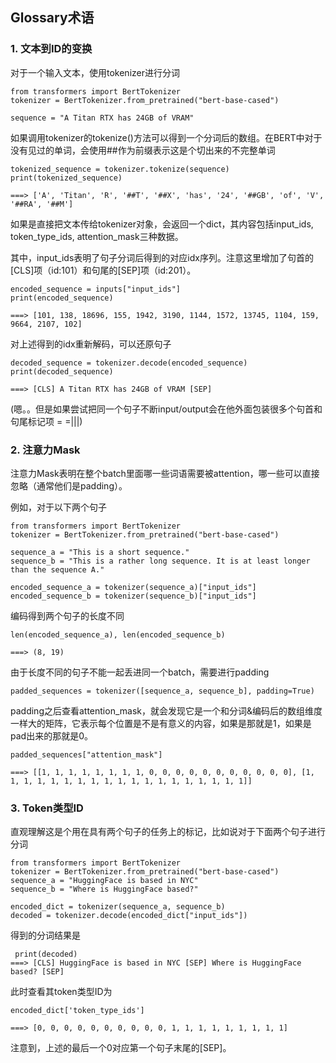 ## Glossary术语

### 1. 文本到ID的变换
对于一个输入文本，使用tokenizer进行分词
```
from transformers import BertTokenizer
tokenizer = BertTokenizer.from_pretrained("bert-base-cased")

sequence = "A Titan RTX has 24GB of VRAM"
```
如果调用tokenizer的tokenize()方法可以得到一个分词后的数组。在BERT中对于没有见过的单词，会使用\#\#作为前缀表示这是个切出来的不完整单词
```
tokenized_sequence = tokenizer.tokenize(sequence)
print(tokenized_sequence)

===> ['A', 'Titan', 'R', '##T', '##X', 'has', '24', '##GB', 'of', 'V', '##RA', '##M']
```
如果是直接把文本传给tokenizer对象，会返回一个dict，其内容包括input_ids, token_type_ids, attention_mask三种数据。

其中，input_ids表明了句子分词后得到的对应idx序列。注意这里增加了句首的[CLS]项（id:101）和句尾的[SEP]项（id:201）。
```
encoded_sequence = inputs["input_ids"]
print(encoded_sequence)

===> [101, 138, 18696, 155, 1942, 3190, 1144, 1572, 13745, 1104, 159, 9664, 2107, 102]
```
对上述得到的idx重新解码，可以还原句子
```
decoded_sequence = tokenizer.decode(encoded_sequence)
print(decoded_sequence)

===> [CLS] A Titan RTX has 24GB of VRAM [SEP]
```
(嗯。。但是如果尝试把同一个句子不断input/output会在他外面包装很多个句首和句尾标记项 = =|||)

### 2. 注意力Mask
注意力Mask表明在整个batch里面哪一些词语需要被attention，哪一些可以直接忽略（通常他们是padding）。

例如，对于以下两个句子
```
from transformers import BertTokenizer
tokenizer = BertTokenizer.from_pretrained("bert-base-cased")

sequence_a = "This is a short sequence."
sequence_b = "This is a rather long sequence. It is at least longer than the sequence A."

encoded_sequence_a = tokenizer(sequence_a)["input_ids"]
encoded_sequence_b = tokenizer(sequence_b)["input_ids"]
```
编码得到两个句子的长度不同
```
len(encoded_sequence_a), len(encoded_sequence_b)

===> (8, 19)
```
由于长度不同的句子不能一起丢进同一个batch，需要进行padding
```
padded_sequences = tokenizer([sequence_a, sequence_b], padding=True)
```
padding之后查看attention_mask，就会发现它是一个和分词&编码后的数组维度一样大的矩阵，它表示每个位置是不是有意义的内容，如果是那就是1，如果是pad出来的那就是0。
```
padded_sequences["attention_mask"]

===> [[1, 1, 1, 1, 1, 1, 1, 1, 0, 0, 0, 0, 0, 0, 0, 0, 0, 0, 0], [1, 1, 1, 1, 1, 1, 1, 1, 1, 1, 1, 1, 1, 1, 1, 1, 1, 1, 1]]
```

### 3. Token类型ID
直观理解这是个用在具有两个句子的任务上的标记，比如说对于下面两个句子进行分词
```
from transformers import BertTokenizer
tokenizer = BertTokenizer.from_pretrained("bert-base-cased")
sequence_a = "HuggingFace is based in NYC"
sequence_b = "Where is HuggingFace based?"

encoded_dict = tokenizer(sequence_a, sequence_b)
decoded = tokenizer.decode(encoded_dict["input_ids"])
```
得到的分词结果是
```
 print(decoded)
===> [CLS] HuggingFace is based in NYC [SEP] Where is HuggingFace based? [SEP]
```
此时查看其token类型ID为
```
encoded_dict['token_type_ids']

===> [0, 0, 0, 0, 0, 0, 0, 0, 0, 0, 1, 1, 1, 1, 1, 1, 1, 1, 1]
```
注意到，上述的最后一个0对应第一个句子末尾的[SEP]。

